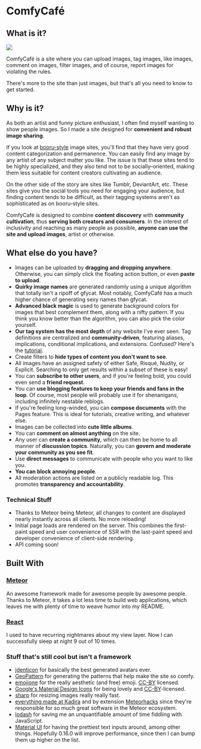 # ComfyCafé

## What is it?

![](https://teru.sexy/gridfs/media/f9c366a3c50ae47b9379d8c1cc4e95d7.png?cache=2592000)

ComfyCafé is a site where you can upload images, tag images, like images, comment on images, filter images, and of course, report images for violating the rules.

There's more to the site than just images, but that's all you need to know to get started.

## Why is it?

As both an artist and funny picture enthusiast, I often find myself wanting to show people images. So I made a site designed for **convenient and robust image sharing**.

If you look at [booru-style](http://tvtropes.org/pmwiki/pmwiki.php/Main/ImageBooru) image sites, you'll find that they have very good content categorization and permanence. You can easily find any image by any artist of any subject matter you like. The issue is that these sites tend to be highly specialized, and they also tend not to be socially-oriented, making them less suitable for content creators cultivating an audience.

On the other side of the story are sites like Tumblr, DeviantArt, etc. These sites give you the social tools you need for engaging your audience, but finding content tends to be difficult, as their tagging systems aren't as sophisticated as on booru-style sites.

ComfyCafé is designed to combine **content discovery** with **community cultivation**, thus **serving both creators and consumers**. In the interest of inclusivity and reaching as many people as possible, **anyone can use the site and upload images**, artist or otherwise.

## What else do you have?

- Images can be uploaded by **dragging and dropping anywhere**. Otherwise, you can simply click the floating action button, or even **paste to upload**.
- **Quirky image names** are generated randomly using a unique algorithm that totally isn't a ripoff of gfycat. Most notably, ComfyCafé has a much higher chance of generating sexy names than gfycat.
- **Advanced black magic** is used to generate background colors for images that best complement them, along with a nifty pattern. If you think you know better than the algorithm, you can also pick the color yourself.
- **Our tag system has the most depth** of any website I've ever seen. Tag definitions are centralized and **community-driven**, featuring aliases, implications, conditional implications, and extensions. Confused? Here's the [tutorial](HELP.md#tagging).
- Create filters to **hide types of content you don't want to see**.
- All images have an assigned safety of either Safe, Risqué, Nudity, or Explicit. Searching to only get results within a subset of these is easy!
- You can **subscribe to other users**, and if you're feeling bold, you could even send a **friend request**.
- You can **use blogging features to keep your friends and fans in the loop**. Of course, most people will probably use it for shenanigans, including infinitely nestable reblogs.
- If you're feeling long-winded, you can **compose documents** with the Pages feature. This is ideal for tutorials, creative writing, and whatever else.
- Images can be collected into **cute little albums**.
- You can **comment on almost anything** on the site.
- Any user can **create a community**, which can then be home to all manner of **discussion topics**. Naturally, you can **govern and moderate your community as you see fit**.
- Use **direct messages** to communicate with people who you want to like you.
- **You can block annoying people**.
- All moderation actions are listed on a publicly readable log. This promotes **transparency and accountability**.

### Technical Stuff

- Thanks to Meteor being Meteor, all changes to content are displayed nearly instantly across all clients. No more reloading!
- Initial page loads are rendered on the server. This combines the first-paint speed and user convenience of SSR with the last-paint speed and developer convenience of client-side rendering.
- API coming soon!

## Built With

### [Meteor](https://www.meteor.com/)
An awesome framework made for awesome people by awesome people. Thanks to Meteor, it takes a lot less time to build web applications, which leaves me with plenty of time to weave humor into my README.

### [React](https://facebook.github.io/react/)
I used to have recurring nightmares about my view layer. Now I can successfully sleep at night 9 out of 10 times.

### Stuff that's still cool but isn't a framework
- [jdenticon](https://jdenticon.com/) for basically the best generated avatars ever.
- [GeoPattern](http://btmills.github.io/geopattern/) for generating the patterns that help make the site so comfy.
- [emojione](http://emojione.com) for the really aesthetic (and free) emoji. [CC-BY](http://creativecommons.org/licenses/by/4.0/) licensed.
- [Google's Material Design Icons](https://design.google.com/icons/) for being lovely and [CC-BY](https://creativecommons.org/licenses/by/4.0/)-licensed.
- [sharp](https://github.com/lovell/sharp) for resizing images really really fast.
- [everything made at Kadira](https://github.com/kadirahq) and by extension [Meteorhacks](https://github.com/meteorhacks) since they're responsible for so much great software in the Meteor ecosystem.
- [lodash](https://lodash.com/) for saving me an unquantifiable amount of time fiddling with JavaScript.
- [Material UI](https://github.com/callemall/material-ui) for having the prettiest text inputs around, among other things. Hopefully 0.16.0 will improve performance, since then I can bump them up higher on the list.
